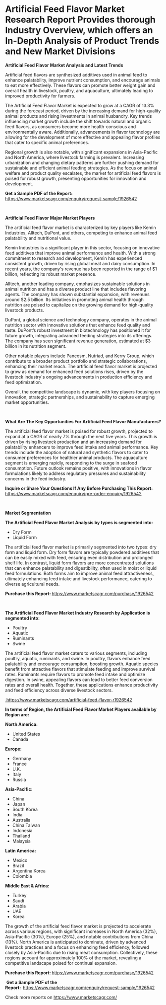 <p><h1>Artificial Feed Flavor Market Research Report Provides thorough Industry Overview, which offers an In-Depth Analysis of Product Trends and New Market Divisions</h1></p><p><strong>Artificial Feed Flavor Market Analysis and Latest Trends</strong></p>
<p><p>Artificial feed flavors are synthesized additives used in animal feed to enhance palatability, improve nutrient consumption, and encourage animals to eat more effectively. These flavors can promote better weight gain and overall health in livestock, poultry, and aquaculture, ultimately leading to improved productivity for farmers.</p><p>The Artificial Feed Flavor Market is expected to grow at a CAGR of 13.3% during the forecast period, driven by the increasing demand for high-quality animal products and rising investments in animal husbandry. Key trends influencing market growth include the shift towards natural and organic feed flavors, as consumers become more health-conscious and environmentally aware. Additionally, advancements in flavor technology are allowing for the development of more effective and appealing flavor profiles that cater to specific animal preferences.</p><p>Regional growth is also notable, with significant expansions in Asia-Pacific and North America, where livestock farming is prevalent. Increasing urbanization and changing dietary patterns are further pushing demand for sustainable and efficient animal feeding strategies. As the focus on animal welfare and product quality escalates, the market for artificial feed flavors is poised for robust growth, presenting opportunities for innovation and development.</p></p>
<p><strong>Get a Sample PDF of the Report:&nbsp;</strong> <a href="https://www.marketscagr.com/enquiry/request-sample/1926542?utm_campaign=1895&utm_medium=2&utm_source=Github&utm_content=ia&utm_term=15012025&utm_id=artificial-feed-flavor">https://www.marketscagr.com/enquiry/request-sample/1926542</a></p>
<p>&nbsp;</p>
<p><strong>Artificial Feed Flavor Major Market Players</strong></p>
<p><p>The artificial feed flavor market is characterized by key players like Kemin Industries, Alltech, DuPont, and others, competing to enhance animal feed palatability and nutritional value. </p><p>Kemin Industries is a significant player in this sector, focusing on innovative feed additives that improve animal performance and health. With a strong commitment to research and development, Kemin has experienced consistent growth, driven by rising global meat and dairy consumption. In recent years, the company's revenue has been reported in the range of $1 billion, reflecting its robust market presence.</p><p>Alltech, another leading company, emphasizes sustainable solutions in animal nutrition and has a diverse product line that includes flavoring agents. The company has shown substantial expansion, with revenues around $2.5 billion. Its initiatives in promoting animal health through nutrition are poised to capitalize on the growing demand for high-quality livestock products.</p><p>DuPont, a global science and technology company, operates in the animal nutrition sector with innovative solutions that enhance feed quality and taste. DuPont’s robust investment in biotechnology has positioned it for future growth, integrating advanced feeding strategies into its offerings. The company has seen significant revenue generation, estimated at $3 billion in its nutrition segment.</p><p>Other notable players include Pancosm, Nutriad, and Kerry Group, which contribute to a broader product portfolio and strategic collaborations, enhancing their market reach. The artificial feed flavor market is projected to grow as demand for enhanced feed solutions rises, driven by the livestock industry's ongoing advancements in production efficiency and feed optimization.</p><p>Overall, the competitive landscape is dynamic, with key players focusing on innovation, strategic partnerships, and sustainability to capture emerging market opportunities.</p></p>
<p>&nbsp;</p>
<p><strong>What Are The Key Opportunities For Artificial Feed Flavor Manufacturers?</strong></p>
<p><p>The artificial feed flavor market is poised for robust growth, projected to expand at a CAGR of nearly 7% through the next five years. This growth is driven by rising livestock production and an increasing demand for palatability enhancers to improve feed intake and animal performance. Key trends include the adoption of natural and synthetic flavors to cater to consumer preferences for healthier animal products. The aquaculture segment is emerging rapidly, responding to the surge in seafood consumption. Future outlook remains positive, with innovations in flavor formulations likely to address regulatory pressures and sustainability concerns in the feed industry.</p></p>
<p><strong>Inquire or Share Your Questions If Any Before Purchasing This Report:</strong> <a href="https://www.marketscagr.com/enquiry/pre-order-enquiry/1926542?utm_campaign=1895&utm_medium=2&utm_source=Github&utm_content=ia&utm_term=15012025&utm_id=artificial-feed-flavor">https://www.marketscagr.com/enquiry/pre-order-enquiry/1926542</a></p>
<p>&nbsp;</p>
<p><strong>Market Segmentation</strong></p>
<p><strong>The Artificial Feed Flavor Market Analysis by types is segmented into:</strong></p>
<p><ul><li>Dry Form</li><li>Liquid Form</li></ul></p>
<p><p>The artificial feed flavor market is primarily segmented into two types: dry form and liquid form. Dry form flavors are typically powdered additives that can be easily mixed with feed, ensuring even distribution and prolonged shelf life. In contrast, liquid form flavors are more concentrated solutions that can enhance palatability and digestibility, often used in moist or liquid feed formulations. Both forms aim to improve animal feed attractiveness, ultimately enhancing feed intake and livestock performance, catering to diverse agricultural needs.</p></p>
<p><strong>Purchase this Report:&nbsp;</strong><a href="https://www.marketscagr.com/purchase/1926542?utm_campaign=1895&utm_medium=2&utm_source=Github&utm_content=ia&utm_term=15012025&utm_id=artificial-feed-flavor">https://www.marketscagr.com/purchase/1926542</a></p>
<p>&nbsp;</p>
<p><strong>The Artificial Feed Flavor Market Industry Research by Application is segmented into:</strong></p>
<p><ul><li>Poultry</li><li>Aquatic</li><li>Ruminants</li><li>Swine</li></ul></p>
<p><p>The artificial feed flavor market caters to various segments, including poultry, aquatic, ruminants, and swine. In poultry, flavors enhance feed palatability and encourage consumption, boosting growth. Aquatic species benefit from attractive flavors that stimulate feeding and improve survival rates. Ruminants require flavors to promote feed intake and optimize digestion. In swine, appealing flavors can lead to better feed conversion rates and overall health. Together, these applications enhance productivity and feed efficiency across diverse livestock sectors.</p></p>
<p><a href="https://www.marketscagr.com/artificial-feed-flavor-r1926542?utm_campaign=1895&utm_medium=2&utm_source=Github&utm_content=ia&utm_term=15012025&utm_id=artificial-feed-flavor">&nbsp;https://www.marketscagr.com/artificial-feed-flavor-r1926542</a></p>
<p><strong>In terms of Region, the Artificial Feed Flavor Market Players available by Region are:</strong></p>
<p>
    <p> <strong> North America: </strong>
        <ul>
            <li>United States</li>
            <li>Canada</li>
        </ul>
        </p> 
    <p> <strong> Europe: </strong>
        <ul>
            <li>Germany</li>
            <li>France</li>
            <li>U.K.</li>
            <li>Italy</li>
            <li>Russia</li>
        </ul>
        </p> 
    <p> <strong> Asia-Pacific: </strong>
        <ul>
            <li>China</li>
            <li>Japan</li>
            <li>South Korea</li>
            <li>India</li>
            <li>Australia</li>
            <li>China Taiwan</li>
            <li>Indonesia</li>
            <li>Thailand</li>
            <li>Malaysia</li>
        </ul>
        </p> 
    <p> <strong> Latin America: </strong>
        <ul>
            <li>Mexico</li>
            <li>Brazil</li>
            <li>Argentina Korea</li>
            <li>Colombia</li>
        </ul>
        </p> 
    <p> <strong> Middle East & Africa: </strong>
        <ul>
            <li>Turkey</li>
            <li>Saudi</li>
            <li>Arabia</li>
            <li>UAE</li>
            <li>Korea</li>
        </ul>
    </p>
    </p>
<p><p>The growth of the artificial feed flavor market is projected to accelerate across various regions, with significant increases in North America (32%), Asia-Pacific (30%), Europe (25%), and notable contributions from China (13%). North America is anticipated to dominate, driven by advanced livestock practices and a focus on enhancing feed efficiency, followed closely by Asia-Pacific due to rising meat consumption. Collectively, these regions account for approximately 100% of the market, revealing a competitive landscape poised for continual expansion.</p></p>
<p><strong>Purchase this Report: </strong><a href="https://www.marketscagr.com/purchase/1926542?utm_campaign=1895&utm_medium=2&utm_source=Github&utm_content=ia&utm_term=15012025&utm_id=artificial-feed-flavor">https://www.marketscagr.com/purchase/1926542</a></p>
<p>&nbsp;<strong>Get a Sample PDF of the Report:&nbsp;&nbsp;</strong><a href="https://www.marketscagr.com/enquiry/request-sample/1926542?utm_campaign=1895&utm_medium=2&utm_source=Github&utm_content=ia&utm_term=15012025&utm_id=artificial-feed-flavor">https://www.marketscagr.com/enquiry/request-sample/1926542</a></p>
<p><strong></strong></p>
<p>Check more reports on <a href="https://www.marketscagr.com/?utm_campaign=1895&utm_medium=2&utm_source=Github&utm_content=ia&utm_term=15012025&utm_id=artificial-feed-flavor">https://www.marketscagr.com/</a></p>